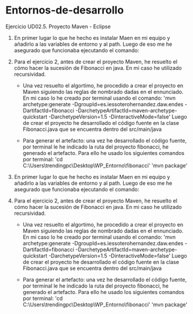 # Entornos-de-desarrollo
Ejercicio UD02.5. Proyecto Maven - Eclipse

1. En primer lugar lo que he hecho es instalar Maen en mi equipo y añadirlo a las variables de entorno y al path. Luego de eso me he asegurado que funcionaba ejecutando el comando:


2. Para el ejercicio 2, antes de crear el proyecto Maven, he resuelto el cómo hacer la sucesión de Fibonacci en java. En mi caso he utilizado recursividad.
	- Una vez resuelto el algortimo, he procedido a crear el proyecto en Maven siguiendo las reglas de nombrado dadas en el ennunciado. En mi caso lo he creado por terminal usando el comando:
			'mvn archetype:generate -DgroupId=es.iessoterohernandez.daw.endes -DartifactId=fibonacci -DarchetypeArtifactId=maven-archetype-quickstart -DarchetypeVersion=1.5 -DinteractiveMode=false'
		Luego de crear el proyecto he desarrollado el código fuente en la clase Fibonacci.java que se encuentra dentro del src/main/java

	- Para generar el artefacto: una vez he desarrollado el código fuente, por terminal le he indicado la ruta del proyecto fibonacci, he generado el artefacto. Para ello he usado los siguientes comandos por terminal:
			'cd C:\Users\trendingpc\Desktop\WP_Entorno\fibonacci'
			'mvn package'
1. En primer lugar lo que he hecho es instalar Maen en mi equipo y añadirlo a las variables de entorno y al path. Luego de eso me he asegurado que funcionaba ejecutando el comando:


2. Para el ejercicio 2, antes de crear el proyecto Maven, he resuelto el cómo hacer la sucesión de Fibonacci en java. En mi caso he utilizado recursividad.
	- Una vez resuelto el algortimo, he procedido a crear el proyecto en Maven siguiendo las reglas de nombrado dadas en el ennunciado. En mi caso lo he creado por terminal usando el comando:
			'mvn archetype:generate -DgroupId=es.iessoterohernandez.daw.endes -DartifactId=fibonacci -DarchetypeArtifactId=maven-archetype-quickstart -DarchetypeVersion=1.5 -DinteractiveMode=false'
		Luego de crear el proyecto he desarrollado el código fuente en la clase Fibonacci.java que se encuentra dentro del src/main/java

	- Para generar el artefacto: una vez he desarrollado el código fuente, por terminal le he indicado la ruta del proyecto fibonacci, he generado el artefacto. Para ello he usado los siguientes comandos por terminal:
			'cd C:\Users\trendingpc\Desktop\WP_Entorno\fibonacci'
			'mvn package'


